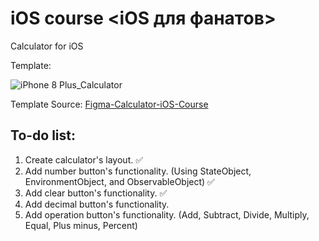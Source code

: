 #  iOS course <iOS для фанатов>
Calculator for iOS

Template:

![iPhone 8 Plus_Calculator](https://user-images.githubusercontent.com/80201768/153814192-f724027b-fdd7-44f7-8086-60ae306dd13e.png)

Template Source:
[Figma-Calculator-iOS-Course](https://www.figma.com/file/7KrGeErvrn9OowBnJeyo3c/Calculator?node-id=1%3A3)

##  To-do list:
1. Create calculator's layout. ✅
2. Add number button's functionality. (Using StateObject, EnvironmentObject, and ObservableObject) ✅
3. Add clear button's functionality. ✅ 
4. Add decimal button's functionality.
5. Add operation button's functionality. (Add, Subtract, Divide, Multiply, Equal, Plus minus, Percent)

